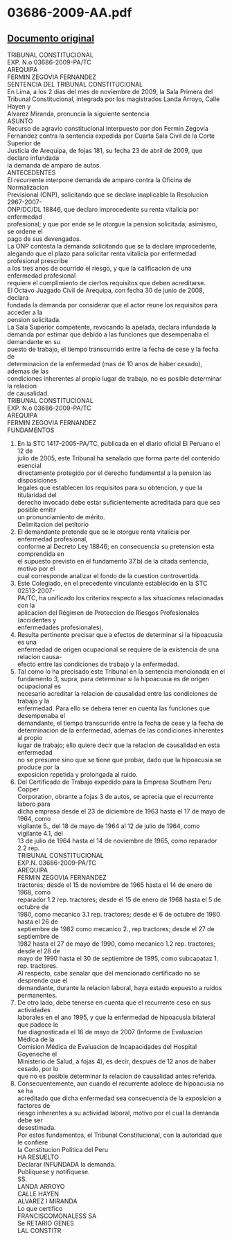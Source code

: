 
03686-2009-AA.pdf
=================
  
[Documento original](https://tc.gob.pe/jurisprudencia/2009/03686-2009-AA.pdf)  
---  
TRIBUNAL CONSTITUCIONAL  
EXP. N.o 03686-2009-PA/TC  
AREQUIPA  
FERMIN ZEGOVIA FERNANDEZ  
SENTENCIA DEL TRIBUNAL CONSTITUCIONAL  
En Lima, a los 2 dias del mes de noviembre de 2009, la Sala Primera del  
Tribunal Constitucional, integrada por los magistrados Landa Arroyo, Calle Hayen y  
Alvarez Miranda, pronuncia la siguiente sentencia  
ASUNTO  
Recurso de agravio constitucional interpuesto por don Fermin Zegovia  
Fernandez contra la sentencia expedida por Cuarta Sala Civil de la Corte Superior de  
Justicia de Arequipa, de fojas 181, su fecha 23 de abril de 2009, que declaro infundada  
la demanda de amparo de autos.  
ANTECEDENTES  
El recurrente interpone demanda de amparo contra la Oficina de Normalizacion  
Previsional (ONP), solicitando que se declare inaplicable la Resolucion 2967-2007-  
ONP/DC/DL 18846, que declaro improcedente su renta vitalicia por enfermedad  
profesional; y que por ende se le otorgue la pension solicitada; asimismo, se ordene el  
pago de sus devengados.  
La ONP contesta la demanda solicitando que se la declare improcedente,  
alegando que el plazo para solicitar renta vitalicia por enfermedad profesional prescribe  
a los tres anos de ocurrido el riesgo, y que la calificacion de una enfermedad profesional  
requiere el cumplimiento de ciertos requisitos que deben acreditarse.  
El Octavo Juzgado Civil de Arequipa, con fecha 30 de junio de 2008, declara  
fundada la demanda por considerar que el actor reune los requisitos para acceder a la  
pension solicitada.  
La Sala Superior competente, revocando la apelada, declara infundada la  
demanda por estimar que debido a las funciones que desempenaba el demandante en su  
puesto de trabajo, el tiempo transcurrido entre la fecha de cese y la fecha de  
determinacion de la enfermedad (mas de 10 anos de haber cesado), ademas de las  
condiciones inherentes al propio lugar de trabajo, no es posible determinar la relacion  
de causalidad.  
TRIBUNAL CONSTITUCIONAL  
EXP. N.o 03686-2009-PA/TC  
AREQUIPA  
FERMIN ZEGOVIA FERNANDEZ  
FUNDAMENTOS  
1. En la STC 1417-2005-PA/TC, publicada en el diario oficial El Peruano el 12 de  
julio de 2005, este Tribunal ha senalado que forma parte del contenido esencial  
directamente protegido por el derecho fundamental a la pension las disposiciones  
legales que establecen los requisitos para su obtencion, y que la titularidad del  
derecho invocado debe estar suficientemente acreditada para que sea posible emitir  
un pronunciamiento de mérito.  
Delimitacion del petitorio  
2. El demandante pretende que se le otorgue renta vitalicia por enfermedad profesional,  
conforme al Decreto Ley 18846; en consecuencia su pretension esta comprendida en  
el supuesto previsto en el fundamento 37.b) de la citada sentencia, motivo por el  
cual corresponde analizar el fondo de la cuestion controvertida.  
3. Este Colegiado, en el precedente vinculante establecido en la STC 02513-2007-  
PA/TC, ha unificado los criterios respecto a las situaciones relacionadas con la  
aplicacion del Régimen de Proteccion de Riesgos Profesionales (accidentes y  
enfermedades profesionales).  
4. Resulta pertinente precisar que a efectos de determinar si la hipoacusia es una  
enfermedad de origen ocupacional se requiere de la existencia de una relacion causa-  
efecto entre las condiciones de trabajo y la enfermedad.  
5. Tal como lo ha precisado este Tribunal en la sentencia mencionada en el  
fundamento 3, supra, para determinar si la hipoacusia es de origen ocupacional es  
necesario acreditar la relacion de causalidad entre las condiciones de trabajo y la  
enfermedad. Para ello se debera tener en cuenta las funciones que desempenaba el  
demandante, el tiempo transcurrido entre la fecha de cese y la fecha de  
determinacion de la enfermedad, ademas de las condiciones inherentes al propio  
lugar de trabajo; ello quiere decir que la relacion de causalidad en esta enfermedad  
no se presume sino que se tiene que probar, dado que la hipoacusia se produce por la  
exposicion repetida y prolongada al ruido.  
6. Del Certificado de Trabajo expedido para la Empresa Southern Peru Copper  
Corporation, obrante a fojas 3 de autos, se aprecia que el recurrente laboro para  
dicha empresa desde el 23 de diciembre de 1963 hasta el 17 de mayo de 1964, como  
vigilante 5., del 18 de mayo de 1964 al 12 de julio de 1964, como vigilante 4.1, del  
13 de julio de 1964 hasta el 14 de noviembre de 1965, como reparador 2.2 rep.  
TRIBUNAL CONSTITUCIONAL  
EXP.N. 03686-2009-PA/TC  
AREQUIPA  
FERMIN ZEGOVIA FERNANDEZ  
tractores; desde el 15 de noviembre de 1965 hasta el 14 de enero de 1968, como  
reparador 1.2 rep. tractores; desde el 15 de enero de 1968 hasta el 5 de octubre de  
1980, como mecanico 3.1 rep. tractores; desde el 6 de octubre de 1980 hasta el 26 de  
septiembre de 1982 como mecanico 2., rep tractores; desde el 27 de septiembre de  
1982 hasta el 27 de mayo de 1990, como mecanico 1.2 rep. tractores; desde el 28 de  
mayo de 1990 hasta el 30 de septiembre de 1995, como subcapataz 1. rep. tractores.  
Al respecto, cabe senalar que del mencionado certificado no se desprende que el  
demandante, durante la relacion laboral, haya estado expuesto a ruidos permanentes.  
7. De otro lado, debe tenerse en cuenta que el recurrente ceso en sus actividades  
laborales en el ano 1995, y que la enfermedad de hipoacusia bilateral que padece le  
fue diagnosticada el 16 de mayo de 2007 (Informe de Evaluacion Médica de la  
Comision Médica de Evaluacion de Incapacidades del Hospital Goyeneche el  
Ministerio de Salud, a fojas 4), es decir, después de 12 anos de haber cesado, por lo  
que no es posible determinar la relacion de causalidad antes referida.  
8. Consecuentemente, aun cuando el recurrente adolece de hipoacusia no se ha  
acreditado que dicha enfermedad sea consecuencia de la exposicion a factores de  
riesgo inherentes a su actividad laboral, motivo por el cual la demanda debe ser  
desestimada.  
Por estos fundamentos, el Tribunal Constitucional, con la autoridad que le confiere  
la Constitucion Politica del Peru  
HA RESUELTO  
Declarar INFUNDADA la demanda.  
Publiquese y notifiquese.  
SS.  
LANDA ARROYO  
CALLE HAYEN  
ALVAREZ I MIRANDA  
Lo que certifico  
FRANCISCOMONALESS SA  
Se RETARIO GENES  
LAL CONSTITR